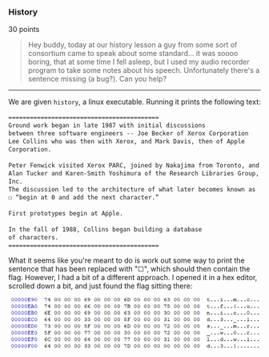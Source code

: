 ### History
30 points
> Hey buddy, today at our history lesson a guy from some sort of consortium came to speak about some standard... it was soooo boring, that at some time I fell asleep, but I used my audio recorder program to take some notes about his speech. Unfortunately there's a sentence missing (a bug?). Can you help?

---

We are given `history`, a linux executable. Running it prints the following text:

```
==========================================
Ground work began in late 1987 with initial discussions
between three software engineers -- Joe Becker of Xerox Corporation
Lee Collins who was then with Xerox, and Mark Davis, then of Apple Corporation.

Peter Fenwick visited Xerox PARC, joined by Nakajima from Toronto, and
Alan Tucker and Karen-Smith Yoshimura of the Research Libraries Group, Inc.
The discussion led to the architecture of what later becomes known as ☐ “begin at 0 and add the next character.”

First prototypes begin at Aṗṗle.

In the fall of 1988, Collins began building a database
of characters.
==========================================
```

What it seems like you're meant to do is work out some way to print the sentence that has been replaced with "☐", which should then contain the flag. However, I had a bit of a different approach. I opened it in a hex editor, scrolled down a bit, and just found the flag sitting there:

![timctf{unic0d3\_1s\_mr\_w0rldw1d3}][00_flag]


[00_flag]: ../images/09_00_flag.png

